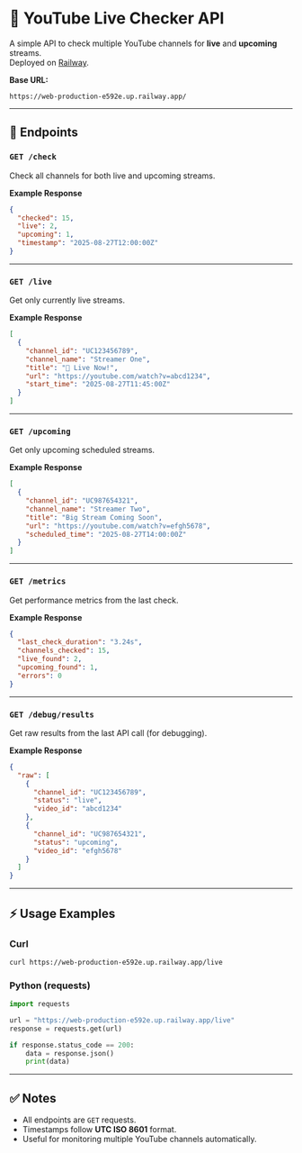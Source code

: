 # 🎥 YouTube Live Checker API

A simple API to check multiple YouTube channels for **live** and **upcoming** streams.  
Deployed on [Railway](https://railway.app).

**Base URL:**  
```
https://web-production-e592e.up.railway.app/
```

---

## 📌 Endpoints

### `GET /check`
Check all channels for both live and upcoming streams.

**Example Response**
```json
{
  "checked": 15,
  "live": 2,
  "upcoming": 1,
  "timestamp": "2025-08-27T12:00:00Z"
}
```

---

### `GET /live`
Get only currently live streams.

**Example Response**
```json
[
  {
    "channel_id": "UC123456789",
    "channel_name": "Streamer One",
    "title": "🔴 Live Now!",
    "url": "https://youtube.com/watch?v=abcd1234",
    "start_time": "2025-08-27T11:45:00Z"
  }
]
```

---

### `GET /upcoming`
Get only upcoming scheduled streams.

**Example Response**
```json
[
  {
    "channel_id": "UC987654321",
    "channel_name": "Streamer Two",
    "title": "Big Stream Coming Soon",
    "url": "https://youtube.com/watch?v=efgh5678",
    "scheduled_time": "2025-08-27T14:00:00Z"
  }
]
```

---

### `GET /metrics`
Get performance metrics from the last check.

**Example Response**
```json
{
  "last_check_duration": "3.24s",
  "channels_checked": 15,
  "live_found": 2,
  "upcoming_found": 1,
  "errors": 0
}
```

---

### `GET /debug/results`
Get raw results from the last API call (for debugging).

**Example Response**
```json
{
  "raw": [
    {
      "channel_id": "UC123456789",
      "status": "live",
      "video_id": "abcd1234"
    },
    {
      "channel_id": "UC987654321",
      "status": "upcoming",
      "video_id": "efgh5678"
    }
  ]
}
```

---

## ⚡ Usage Examples

### Curl
```bash
curl https://web-production-e592e.up.railway.app/live
```

### Python (requests)
```python
import requests

url = "https://web-production-e592e.up.railway.app/live"
response = requests.get(url)

if response.status_code == 200:
    data = response.json()
    print(data)
```

---

## ✅ Notes
- All endpoints are `GET` requests.
- Timestamps follow **UTC ISO 8601** format.
- Useful for monitoring multiple YouTube channels automatically.
